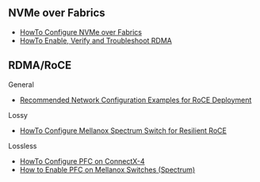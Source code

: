## NVMe over Fabrics

- [HowTo Configure NVMe over Fabrics](https://community.mellanox.com/docs/DOC-2504)  
- [HowTo Enable, Verify and Troubleshoot RDMA](https://community.mellanox.com/docs/DOC-2086)

## RDMA/RoCE

General  
- [Recommended Network Configuration Examples for RoCE Deployment](https://community.mellanox.com/docs/DOC-2855)

Lossy  
- [HowTo Configure Mellanox Spectrum Switch for Resilient RoCE](https://community.mellanox.com/docs/DOC-2566)

Lossless  
- [HowTo Configure PFC on ConnectX-4](https://community.mellanox.com/docs/DOC-2474)
- [How to Enable PFC on Mellanox Switches (Spectrum)](https://community.mellanox.com/docs/DOC-2483)

